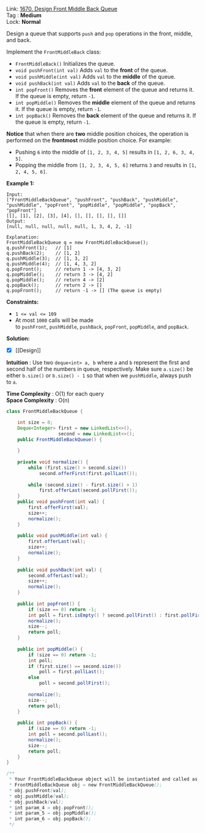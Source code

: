 Link: [1670. Design Front Middle Back Queue](https://leetcode.com/problems/design-front-middle-back-queue/) <br>
Tag : **Medium**<br>
Lock: **Normal**

Design a queue that supports `push` and `pop` operations in the front, middle, and back.

Implement the `FrontMiddleBack` class:

-   `FrontMiddleBack()` Initializes the queue.
-   `void pushFront(int val)` Adds `val` to the **front** of the queue.
-   `void pushMiddle(int val)` Adds `val` to the **middle** of the queue.
-   `void pushBack(int val)` Adds `val` to the **back** of the queue.
-   `int popFront()` Removes the **front** element of the queue and returns it. If the queue is empty, return `-1`.
-   `int popMiddle()` Removes the **middle** element of the queue and returns it. If the queue is empty, return `-1`.
-   `int popBack()` Removes the **back** element of the queue and returns it. If the queue is empty, return `-1`.

**Notice** that when there are **two** middle position choices, the operation is performed on the **frontmost** middle position choice. For example:

-   Pushing `6` into the middle of `[1, 2, 3, 4, 5]` results in `[1, 2, 6, 3, 4, 5]`.
-   Popping the middle from `[1, 2, 3, 4, 5, 6]` returns `3` and results in `[1, 2, 4, 5, 6]`.

**Example 1:**
```
Input:
["FrontMiddleBackQueue", "pushFront", "pushBack", "pushMiddle", "pushMiddle", "popFront", "popMiddle", "popMiddle", "popBack", "popFront"]
[[], [1], [2], [3], [4], [], [], [], [], []]
Output:
[null, null, null, null, null, 1, 3, 4, 2, -1]

Explanation:
FrontMiddleBackQueue q = new FrontMiddleBackQueue();
q.pushFront(1);   // [1]
q.pushBack(2);    // [1, 2]
q.pushMiddle(3);  // [1, 3, 2]
q.pushMiddle(4);  // [1, 4, 3, 2]
q.popFront();     // return 1 -> [4, 3, 2]
q.popMiddle();    // return 3 -> [4, 2]
q.popMiddle();    // return 4 -> [2]
q.popBack();      // return 2 -> []
q.popFront();     // return -1 -> [] (The queue is empty)
```

**Constraints:**
-   `1 <= val <= 109`
-   At most `1000` calls will be made to `pushFront`, `pushMiddle`, `pushBack`, `popFront`, `popMiddle`, and `popBack`.

**Solution:**
- [x] [[Design]]

**Intuition** :
Use two `deque<int> a, b` where `a` and `b` represent the first and second half of the numbers in queue, respectively.
Make sure `a.size()` be either `b.size()` or `b.size() - 1` so that when we `pushMiddle`, always push to `a`.

**Time Complexity** : O(1) for each query<br>
**Space Complexity** : O(n)

```java
class FrontMiddleBackQueue {

    int size = 0;
    Deque<Integer> first = new LinkedList<>(),
                   second = new LinkedList<>();
    public FrontMiddleBackQueue() {
        
    }
    
    private void normalize() {
        while (first.size() > second.size())
            second.offerFirst(first.pollLast());
        
        while (second.size() - first.size() > 1)
            first.offerLast(second.pollFirst());
    }
    public void pushFront(int val) {
        first.offerFirst(val);
        size++;
        normalize();
    }
    
    public void pushMiddle(int val) {
        first.offerLast(val);
        size++;
        normalize();
    }
    
    public void pushBack(int val) {
        second.offerLast(val);
        size++;
        normalize();
    }
    
    public int popFront() {
        if (size == 0) return -1;
        int poll = first.isEmpty() ? second.pollFirst() : first.pollFirst();
        normalize();
        size--;
        return poll;
    }
    
    public int popMiddle() {
        if (size == 0) return -1;
        int poll;
        if (first.size() == second.size())
            poll = first.pollLast();
        else
            poll = second.pollFirst();
        
        normalize();
        size--;
        return poll;
    }
    
    public int popBack() {
        if (size == 0) return -1;
        int poll = second.pollLast();
        normalize();
        size--;
        return poll;
    }
}

/**
 * Your FrontMiddleBackQueue object will be instantiated and called as such:
 * FrontMiddleBackQueue obj = new FrontMiddleBackQueue();
 * obj.pushFront(val);
 * obj.pushMiddle(val);
 * obj.pushBack(val);
 * int param_4 = obj.popFront();
 * int param_5 = obj.popMiddle();
 * int param_6 = obj.popBack();
 */
```
